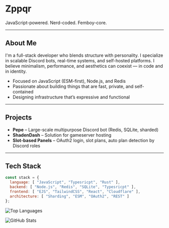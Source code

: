 # Zppqr

JavaScript-powered. Nerd-coded. Femboy-core.

---

## About Me

I'm a full-stack developer who blends structure with personality. I specialize in scalable Discord bots, real-time systems, and self-hosted platforms. I believe minimalism, performance, and aesthetics can coexist — in code and in identity.

- Focused on JavaScript (ESM-first), Node.js, and Redis
- Passionate about building things that are fast, private, and self-contained
- Designing infrastructure that’s expressive and functional

---

## Projects

- **Pepe** – Large-scale multipurpose Discord bot (Redis, SQLite, sharded)
- **ShadenDash** – Solution for gameserver hosting
- **Slot-based Panels** – OAuth2 login, slot plans, auto plan detection by Discord roles

---

## Tech Stack

```js
const stack = {
  language: [ "JavaScript", "Typesricpt", "Rust" ],
  backend: [ "Node.js", "Redis", "SQLite", "Typesricpt" ],
  frontend: [ "EJS", "TailwindCSS", "React", "Cloudflare" ],
  architecture: [ "Sharding", "ESM", "OAuth2", "REST" ]
};
```

![Top Languages](https://github-readme-stats.vercel.app/api/top-langs/?username=RealZppqr&layout=compact&theme=transparent&hide_border=true)

![GitHub Stats](https://github-readme-stats.vercel.app/api?username=RealZppqr&show_icons=true&theme=transparent&hide_border=true)
